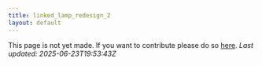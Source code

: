 ```yaml
---
title: linked_lamp_redesign_2
layout: default
---
```


This page is not yet made. If you want to contribute please do so [here](https://github.com/CrazyH2/Bigstone/blob/wiki/components/linked_lamp_redesign_2.md).
_Last updated: 2025-06-23T19:53:43Z_
